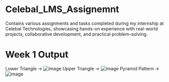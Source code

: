 # Celebal_LMS_Assignemnt
Contains various assignments and tasks completed during my internship at Celebal Technologies, showcasing hands-on experience with real-world projects, collaborative development, and practical problem-solving.

# Week 1 Output 
Lower Triangle -> ![image](https://github.com/user-attachments/assets/61d04186-0de3-47d9-b692-1b3d784bc31a)
Upper Triangle -> ![image](https://github.com/user-attachments/assets/721d2f9a-416f-4a95-bb29-c1a0ce9571ac)
Pyramid Pattern -> ![image](https://github.com/user-attachments/assets/a794a837-d60a-4cab-adbb-a4e2426bed9d)


